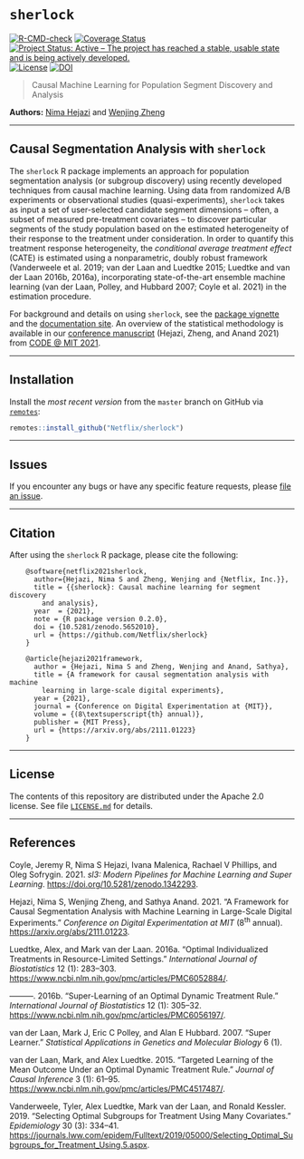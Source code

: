 
<!-- README.md is generated from README.Rmd. Please edit that file -->

# `sherlock`

<!-- badges: start -->

[![R-CMD-check](https://github.com/Netflix/sherlock/workflows/R-CMD-check/badge.svg)](https://github.com/Netflix/sherlock/actions)
[![Coverage
Status](https://img.shields.io/codecov/c/github/Netflix/sherlock/master.svg)](https://codecov.io/github/Netflix/sherlock?branch=master)
[![Project Status: Active – The project has reached a stable, usable
state and is being actively
developed.](https://www.repostatus.org/badges/latest/active.svg)](https://www.repostatus.org/#active)
[![License](https://img.shields.io/badge/License-Apache%202.0-blue.svg)](https://opensource.org/licenses/Apache-2.0)
[![DOI](https://zenodo.org/badge/DOI/10.5281/zenodo.5652010.svg)](https://doi.org/10.5281/zenodo.5652010)
<!-- badges: end -->

> Causal Machine Learning for Population Segment Discovery and Analysis

**Authors:** [Nima Hejazi](https://nimahejazi.org) and [Wenjing
Zheng](https://www.linkedin.com/in/wenjing-zheng/)

-----

## Causal Segmentation Analysis with `sherlock`

The `sherlock` R package implements an approach for population
segmentation analysis (or subgroup discovery) using recently developed
techniques from causal machine learning. Using data from randomized A/B
experiments or observational studies (quasi-experiments), `sherlock`
takes as input a set of user-selected candidate segment dimensions –
often, a subset of measured pre-treatment covariates – to discover
particular segments of the study population based on the estimated
heterogeneity of their response to the treatment under consideration. In
order to quantify this treatment response heterogeneity, the
*conditional average treatment effect* (CATE) is estimated using a
nonparametric, doubly robust framework (Vanderweele et al. 2019; van der
Laan and Luedtke 2015; Luedtke and van der Laan 2016b, 2016a),
incorporating state-of-the-art ensemble machine learning (van der Laan,
Polley, and Hubbard 2007; Coyle et al. 2021) in the estimation
procedure.

For background and details on using `sherlock`, see the [package
vignette](https://netflix.github.io/sherlock/articles/sherlock_quick_start_netflix.html)
and the [documentation site](https://netflix.github.io/sherlock/). An
overview of the statistical methodology is available in our [conference
manuscript](https://arxiv.org/abs/2111.01223) (Hejazi, Zheng, and Anand
2021) from [CODE @ MIT
2021](https://ide.mit.edu/events/2021-conference-on-digital-experimentation-mit-codemit/).

-----

## Installation

Install the *most recent version* from the `master` branch on GitHub via
[`remotes`](https://CRAN.R-project.org/package=remotes):

``` r
remotes::install_github("Netflix/sherlock")
```

<!--
Eventually, the package will make its way to [CRAN](https://CRAN.R-project.org).
At that point, a stable version may be installed via


```r
install.packages("sherlock")
```
-->

-----

## Issues

If you encounter any bugs or have any specific feature requests, please
[file an issue](https://github.com/Netflix/sherlock/issues).

-----

## Citation

After using the `sherlock` R package, please cite the following:

``` 
    @software{netflix2021sherlock,
      author={Hejazi, Nima S and Zheng, Wenjing and {Netflix, Inc.}},
      title = {{sherlock}: Causal machine learning for segment discovery
        and analysis},
      year  = {2021},
      note = {R package version 0.2.0},
      doi = {10.5281/zenodo.5652010},
      url = {https://github.com/Netflix/sherlock}
    }

    @article{hejazi2021framework,
      author = {Hejazi, Nima S and Zheng, Wenjing and Anand, Sathya},
      title = {A framework for causal segmentation analysis with machine
        learning in large-scale digital experiments},
      year = {2021},
      journal = {Conference on Digital Experimentation at {MIT}},
      volume = {(8\textsuperscript{th} annual)},
      publisher = {MIT Press},
      url = {https://arxiv.org/abs/2111.01223}
    }
```

-----

## License

The contents of this repository are distributed under the Apache 2.0
license. See file
[`LICENSE.md`](https://github.com/Netflix/sherlock/blob/master/LICENSE.md)
for details.

-----

## References

<div id="refs" class="references">

<div id="ref-coyle2021sl3">

Coyle, Jeremy R, Nima S Hejazi, Ivana Malenica, Rachael V Phillips, and
Oleg Sofrygin. 2021. *sl3: Modern Pipelines for Machine Learning and
Super Learning*. <https://doi.org/10.5281/zenodo.1342293>.

</div>

<div id="ref-hejazi2021framework">

Hejazi, Nima S, Wenjing Zheng, and Sathya Anand. 2021. “A Framework for
Causal Segmentation Analysis with Machine Learning in Large-Scale
Digital Experiments.” *Conference on Digital Experimentation at MIT*
(8<sup>th</sup> annual). <https://arxiv.org/abs/2111.01223>.

</div>

<div id="ref-Luedtke16b">

Luedtke, Alex, and Mark van der Laan. 2016a. “Optimal Individualized
Treatments in Resource-Limited Settings.” *International Journal of
Biostatistics* 12 (1): 283–303.
<https://www.ncbi.nlm.nih.gov/pmc/articles/PMC6052884/>.

</div>

<div id="ref-Luedtke16a">

———. 2016b. “Super-Learning of an Optimal Dynamic Treatment Rule.”
*International Journal of Biostatistics* 12 (1): 305–32.
<https://www.ncbi.nlm.nih.gov/pmc/articles/PMC6056197/>.

</div>

<div id="ref-vdl2007super">

van der Laan, Mark J, Eric C Polley, and Alan E Hubbard. 2007. “Super
Learner.” *Statistical Applications in Genetics and Molecular Biology* 6
(1).

</div>

<div id="ref-vdL15">

van der Laan, Mark, and Alex Luedtke. 2015. “Targeted Learning of the
Mean Outcome Under an Optimal Dynamic Treatment Rule.” *Journal of
Causal Inference* 3 (1): 61–95.
<https://www.ncbi.nlm.nih.gov/pmc/articles/PMC4517487/>.

</div>

<div id="ref-vanderweele19">

Vanderweele, Tyler, Alex Luedtke, Mark van der Laan, and Ronald Kessler.
2019. “Selecting Optimal Subgroups for Treatment Using Many Covariates.”
*Epidemiology* 30 (3): 334–41.
<https://journals.lww.com/epidem/Fulltext/2019/05000/Selecting_Optimal_Subgroups_for_Treatment_Using.5.aspx>.

</div>

</div>
